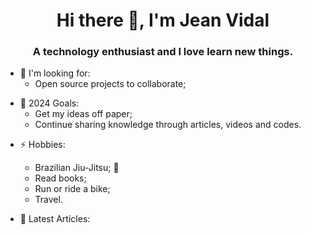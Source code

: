 <h1 align="center">Hi there 👋, I'm Jean Vidal</h1>
<h3 align="center">A technology enthusiast and I love learn new things.</h3>

* 👯 I'm looking for:
    * Open source projects to collaborate;

- 🥅 2024 Goals: 
    - Get my ideas off paper;
    - Continue sharing knowledge through articles, videos and codes.

* ⚡ Hobbies:
    * Brazilian Jiu-Jitsu; 💪
    * Read books;
    * Run or ride a bike;
    * Travel.

* 📑 Latest Articles:
<!-- BLOG-POST-LIST:START -->
<!-- BLOG-POST-LIST:END -->
